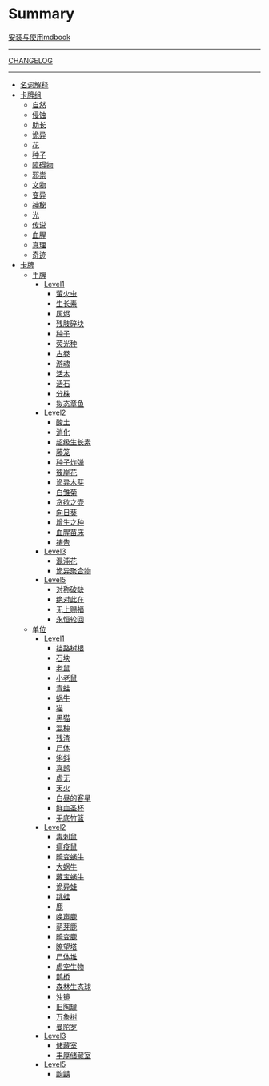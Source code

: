 # Summary

[安装与使用mdbook](安装与使用mdbook.md)

---

[CHANGELOG](CHANGELOG.md)

---

- [名词解释](名词解释.md)
- [卡牌组](卡牌组/README.md)
    - [自然](卡牌组/自然.md)
    - [侵蚀](卡牌组/侵蚀.md)
    - [助长](卡牌组/助长.md)
    - [诡异](卡牌组/诡异.md)
    - [花](卡牌组/花.md)
    - [种子](卡牌组/种子.md)
    - [障碍物](卡牌组/障碍物.md)
    - [邪祟](卡牌组/邪祟.md)
    - [文物](卡牌组/文物.md)
    - [变异](卡牌组/变异.md)
    - [神秘](卡牌组/神秘.md)
    - [光](卡牌组/光.md)
    - [传说](卡牌组/传说.md)
    - [血腥](卡牌组/血腥.md)
    - [真理](卡牌组/真理.md)
    - [奇迹](卡牌组/奇迹.md)
- [卡牌]()
    - [手牌]()
        - [Level1]()
            - [萤火虫](卡牌/萤火虫.md)
            - [生长素](卡牌/生长素.md)
            - [灰烬](卡牌/灰烬.md)
            - [残肢碎块](卡牌/残肢碎块.md)
            - [种子](卡牌/种子.md)
            - [荧光种](卡牌/荧光种.md)
            - [古卷](卡牌/古卷.md)
            - [游魂](卡牌/游魂.md)
            - [活木](卡牌/活木.md)
            - [活石](卡牌/活石.md)
            - [分株](卡牌/分株.md)
            - [拟态章鱼](卡牌/拟态章鱼.md)
        - [Level2]()
            - [酸土](卡牌/酸土.md)
            - [消化](卡牌/消化.md)
            - [超级生长素](卡牌/超级生长素.md)
            - [藤笼](卡牌/藤笼.md)
            - [种子炸弹](卡牌/种子炸弹.md)
            - [彼岸花](卡牌/彼岸花.md)
            - [诡异木芽](卡牌/诡异木芽.md)
            - [白雏菊](卡牌/白雏菊.md)
            - [贪欲之壶](卡牌/贪欲之壶.md)
            - [向日葵](卡牌/向日葵.md)
            - [增生之种](卡牌/增生之种.md)
            - [血腥苗床](卡牌/血腥苗床.md)
            - [祷告](卡牌/祷告.md)
        - [Level3]()
            - [混沌花](卡牌/混沌花.md)
            - [诡异聚合物](卡牌/诡异聚合物.md)
        - [Level5]()
            - [对称破缺](卡牌/对称破缺.md)
            - [绝对此在](卡牌/绝对此在.md)
            - [无上赐福](卡牌/无上赐福.md)
            - [永恒轮回](卡牌/永恒轮回.md)
    - [单位]()
        - [Level1]()
            - [挡路树根](卡牌/挡路树根.md)
            - [石块](卡牌/石块.md)
            - [老鼠](卡牌/老鼠.md)
            - [小老鼠](卡牌/小老鼠.md)
            - [青蛙](卡牌/青蛙.md)
            - [蜗牛](卡牌/蜗牛.md)
            - [猫](卡牌/猫.md)
            - [黑猫](卡牌/黑猫.md)
            - [混种](卡牌/混种.md)
            - [残渣](卡牌/残渣.md)
            - [尸体](卡牌/尸体.md)
            - [蝌蚪](卡牌/蝌蚪.md)
            - [喜鹊](卡牌/喜鹊.md)
            - [虚无](卡牌/虚无.md)
            - [天火](卡牌/天火.md)
            - [白昼的客星](卡牌/白昼的客星.md)
            - [鲜血圣杯](卡牌/鲜血圣杯.md)
            - [无底竹篮](卡牌/无底竹篮.md)
        - [Level2]()
            - [毒刺鼠](卡牌/毒刺鼠.md)
            - [瘟疫鼠](卡牌/瘟疫鼠.md)
            - [畸变蜗牛](卡牌/畸变蜗牛.md)
            - [大蜗牛](卡牌/大蜗牛.md)
            - [藏宝蜗牛](卡牌/藏宝蜗牛.md)
            - [诡异蛙](卡牌/诡异蛙.md)
            - [跳蛙](卡牌/跳蛙.md)
            - [鹿](卡牌/鹿.md)
            - [唤声鹿](卡牌/唤声鹿.md)
            - [萌芽鹿](卡牌/萌芽鹿.md)
            - [畸变鹿](卡牌/畸变鹿.md)
            - [瞭望塔](卡牌/瞭望塔.md)
            - [尸体堆](卡牌/尸体堆.md)
            - [虚空生物](卡牌/虚空生物.md)
            - [鹊桥](卡牌/鹊桥.md)
            - [森林生态球](卡牌/森林生态球.md)
            - [浊镜](卡牌/浊镜.md)
            - [旧陶罐](卡牌/旧陶罐.md)
            - [万象树](卡牌/万象树.md)
            - [曼陀罗](卡牌/曼陀罗.md)
        - [Level3]()
            - [储藏室](卡牌/储藏室.md)
            - [丰厚储藏室](卡牌/丰厚储藏室.md)
        - [Level5]()
            - [鼩鼱](卡牌/鼩鼱.md)